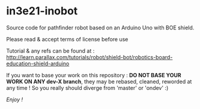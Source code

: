 # in3e21-inobot

Source code for pathfinder robot based on an Arduino Uno with BOE shield.

Please read & accept terms of license before use

Tutorial & any refs can be found at :
http://learn.parallax.com/tutorials/robot/shield-bot/robotics-board-education-shield-arduino

If you want to base your work on this repository : **DO NOT BASE YOUR WORK ON ANY dev-X branch**, they may be rebased, cleaned, reworded at any time ! So you really should diverge from 'master' or 'ondev' :)

*Enjoy !*

